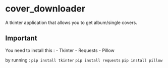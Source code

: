 # cover_downloader
A tkinter application that allows you to get album/single covers.

## Important
You need to install this :
    - Tkinter
    - Requests
    - Pillow
    
by running :
`pip install tkinter`
`pip install requests`
`pip install pillow`
